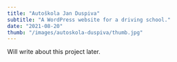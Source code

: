 ```yaml
---
title: "Autoškola Jan Duspiva"
subtitle: "A WordPress website for a driving school."
date: "2021-08-20"
thumb: "/images/autoskola-duspiva/thumb.jpg"
---
```


Will write about this project later.